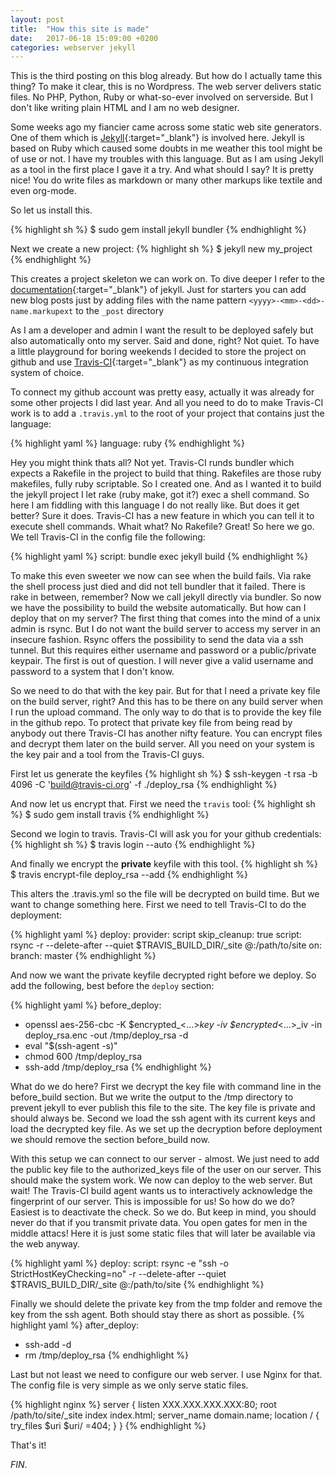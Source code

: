 ```yaml
---
layout: post
title:  "How this site is made"
date:   2017-06-18 15:09:00 +0200
categories: webserver jekyll
---
```

This is the third posting on this blog already. But how do I actually tame this thing? To make it clear, this is no Wordpress. The web server delivers static files. No PHP, Python, Ruby or what-so-ever involved on serverside. But I don't like writing plain HTML and I am no web designer.

Some weeks ago my fiancier came across some static web site generators. One of them which is [Jekyll][jekyll]{:target="_blank"} is involved here. Jekyll is based on Ruby which caused some doubts in me weather this tool might be of use or not. I have my troubles with this language. But as I am using Jekyll as a tool in the first place I gave it a try. And what should I say? It is pretty nice! You do write files as markdown or many other markups like textile and even org-mode.

So let us install this.

{% highlight sh %}
$ sudo gem install jekyll bundler
{% endhighlight %}

Next we create a new  project:
{% highlight sh %}
$ jekyll new my_project
{% endhighlight %}

This creates a project skeleton we can work on. To dive deeper I refer to the [documentation][jekyll-doc]{:target="_blank"} of jekyll. Just for starters you can add new blog posts just by adding files with the name pattern `<yyyy>-<mm>-<dd>-name.markupext` to the `_post` directory

As I am a developer and admin I want the result to be deployed safely but also automatically onto my server. Said and done, right? Not quiet. To have a little playground for boring weekends I decided to store the project on github and use [Travis-CI][travis-ci]{:target="_blank"} as my continuous integration system of choice.

To connect my github account was pretty easy, actually it was already for some other projects I did last year. And all you need to do to make Travis-CI work is to add a `.travis.yml` to the root of your project that contains just the language:

{% highlight yaml %}
language: ruby
{% endhighlight %}

Hey you might think thats all? Not yet. Travis-CI runds bundler which expects a Rakefile in the project to build that thing. Rakefiles are those ruby makefiles, fully ruby scriptable. So I created one. And as I wanted it to build the jekyll project I let rake (ruby make, got it?) exec a shell command. So here I am fiddling with this language I do not really like. But does it get better? Sure it does. Travis-CI has a new feature in which you can tell it to execute shell commands. Whait what? No Rakefile? Great! So here we go. We tell Travis-CI in the config file the following:

{% highlight yaml %}
script: bundle exec jekyll build
{% endhighlight %}

To make this even sweeter we now can see when the build fails. Via rake the shell process just died and did not tell bundler that it failed. There is rake in between, remember? Now we call jekyll directly via bundler. So now we have the possibility to build the website automatically. But how can I deploy that on my server? The first thing that comes into the mind of a unix admin is rsync. But I do not want the build server to access my server in an insecure fashion. Rsync offers the possibility to send the data via a ssh tunnel. But this requires either username and password or a public/private keypair. The first is out of question. I will never give a valid username and password to a system that I don't know.

So we need to do that with the key pair. But for that I need a private key file on the build server, right? And this has to be there on any build server when I run the upload command. The only way to do that is to provide the key file in the github repo. To protect that private key file from being read by anybody out there Travis-CI has another nifty feature. You can encrypt files and decrypt them later on the build server. All you need on your system is the key pair and a tool from the Travis-CI guys.

First let us generate the keyfiles
{% highlight sh %}
$ ssh-keygen -t rsa -b 4096 -C 'build@travis-ci.org' -f ./deploy_rsa
{% endhighlight %}

And now let us encrypt that. First we need the `travis` tool:
{% highlight sh %}
$ sudo gem install travis
{% endhighlight %}

Second we login to travis. Travis-CI will ask you for your github credentials:
{% highlight sh %}
$ travis login --auto
{% endhighlight %}

And finally we encrypt the **private** keyfile with this tool.
{% highlight sh %}
$ travis encrypt-file deploy_rsa --add
{% endhighlight %}

This alters the .travis.yml so the file will be decrypted on build time. But we want to change something here. First we need to tell Travis-CI to do the deployment:

{% highlight yaml %}
deploy:
  provider: script
  skip_cleanup: true
  script: rsync -r --delete-after --quiet $TRAVIS_BUILD_DIR/_site <username>@<domain>:/path/to/site
  on:
    branch: master
{% endhighlight %}

And now we want the private keyfile decrypted right before we deploy. So add the following, best before the `deploy` section:

{% highlight yaml %}
before_deploy:
- openssl aes-256-cbc -K $encrypted_<...>_key -iv $encrypted_<...>_iv -in deploy_rsa.enc -out /tmp/deploy_rsa -d
- eval "$(ssh-agent -s)"
- chmod 600 /tmp/deploy_rsa
- ssh-add /tmp/deploy_rsa
{% endhighlight %}

What do we do here? First we decrypt the key file with command line in the before_build section. But we write the output to the /tmp directory to prevent jekyll to ever publish this file to the site. The key file is private and should always be. Second we load the ssh agent with its current keys and load the decrypted key file. As we set up the decryption before deployment we should remove the section before_build now.

With this setup we can connect to our server - almost. We just need to add the public key file to the authorized_keys file of the user on our server. This should make the system work. We now can deploy to the web server. But wait! The Travis-CI build agent wants us to interactively acknowledge the fingerprint of our server. This is impossible for us! So how do we do? Easiest is to deactivate the check. So we do. But keep in mind, you should never do that if you transmit private data. You open gates for men in the middle attacs! Here it is just some static files that will later be available via the web anyway.

{% highlight yaml %}
deploy:
 script: rsync -e "ssh -o StrictHostKeyChecking=no" -r --delete-after --quiet $TRAVIS_BUILD_DIR/_site <username>@<domain>:/path/to/site
 {% endhighlight %}

Finally we should delete the private key from the tmp folder and remove the key from the ssh agent. Both should stay there as short as possible.
{% highlight yaml %}
after_deploy:
- ssh-add -d
- rm /tmp/deploy_rsa
 {% endhighlight %}

 Last but not least we need to configure our web server. I use Nginx for that. The config file is very simple as we only serve static files.

 {% highlight nginx %}
server {
        listen XXX.XXX.XXX.XXX:80;
        root /path/to/site/_site
        index index.html;
        server_name domain.name;
        location / {
                try_files $uri $uri/ =404;
        }
}
{% endhighlight %}

That's it!

_FIN_.

[jekyll]: https://jekyllrb.com
[jekyll-doc]: https://jekyllrb.com/docs/home/
[travis-ci]: https://travis-ci.org
[travis-doc]: https://docs.travis-ci.com
